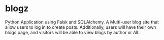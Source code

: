 # blogz
Python Application using Falsk and SQLAlchemy.  A Multi-user blog site that allow users to log in to create posts.
Additionally, users will have their own blogs page, and visitors will be able to view blogs by author or All.
